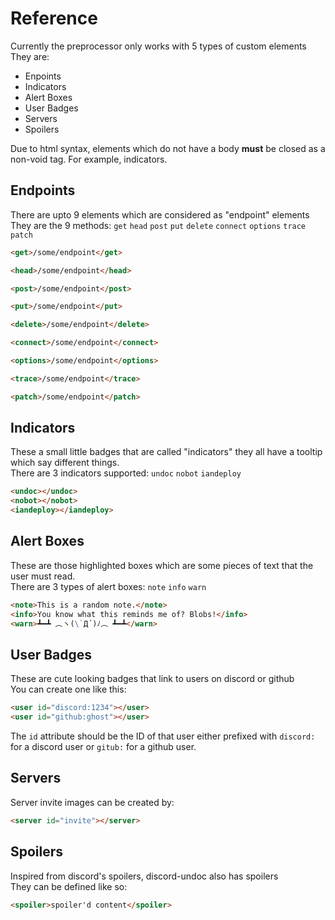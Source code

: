# Reference

Currently the preprocessor only works with 5 types of custom elements\
They are:

- Enpoints
- Indicators
- Alert Boxes
- User Badges
- Servers
- Spoilers

<note>

Due to html syntax, elements which do not have a body **must** be closed as
a non-void tag. For example, indicators.

</note>

## Endpoints

There are upto 9 elements which are considered as "endpoint" elements\
They are the 9 methods: `get` `head` `post` `put` `delete` `connect`
`options` `trace` `patch`

```markdown
<get>/some/endpoint</get>

<head>/some/endpoint</head>

<post>/some/endpoint</post>

<put>/some/endpoint</put>

<delete>/some/endpoint</delete>

<connect>/some/endpoint</connect>

<options>/some/endpoint</options>

<trace>/some/endpoint</trace>

<patch>/some/endpoint</patch>
```

## Indicators

These a small little badges that are called "indicators"
they all have a tooltip which say different things.\
There are 3 indicators supported: `undoc` `nobot` `iandeploy`

```markdown
<undoc></undoc>
<nobot></nobot>
<iandeploy></iandeploy>
```

## Alert Boxes

These are those highlighted boxes which are some pieces of text that the
user must read.\
There are 3 types of alert boxes: `note` `info` `warn`

```markdown
<note>This is a random note.</note>
<info>You know what this reminds me of? Blobs!</info>
<warn>┻━┻ ︵ヽ(\`Д´)ﾉ︵﻿ ┻━┻</warn>
```

## User Badges

These are cute looking badges that link to users on discord or github\
You can create one like this:

```markdown
<user id="discord:1234"></user>
<user id="github:ghost"></user>
```

The `id` attribute should be the ID of that user either prefixed with `discord:`
for a discord user or `gitub:` for a github user.

## Servers

Server invite images can be created by:

```markdown
<server id="invite"></server>
```

## Spoilers

Inspired from discord's spoilers, discord-undoc also has spoilers\
They can be defined like so:

```markdown
<spoiler>spoiler'd content</spoiler>
```
